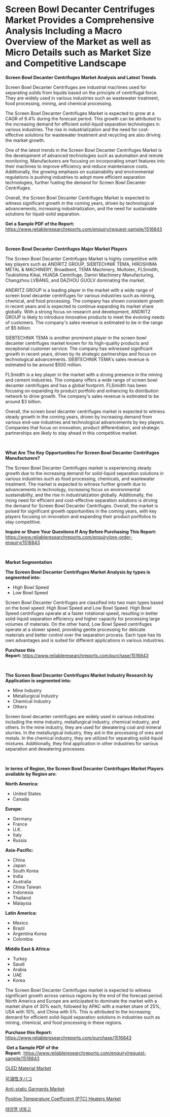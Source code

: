 <p><h1>Screen Bowl Decanter Centrifuges Market Provides a Comprehensive Analysis Including a Macro Overview of the Market as well as Micro Details such as Market Size and Competitive Landscape</h1></p><p><strong>Screen Bowl Decanter Centrifuges Market Analysis and Latest Trends</strong></p>
<p><p>Screen Bowl Decanter Centrifuges are industrial machines used for separating solids from liquids based on the principle of centrifugal force. They are widely used in various industries such as wastewater treatment, food processing, mining, and chemical processing.</p><p>The Screen Bowl Decanter Centrifuges Market is expected to grow at a CAGR of 9.4% during the forecast period. This growth can be attributed to the increasing demand for efficient solid-liquid separation technologies in various industries. The rise in industrialization and the need for cost-effective solutions for wastewater treatment and recycling are also driving the market growth.</p><p>One of the latest trends in the Screen Bowl Decanter Centrifuges Market is the development of advanced technologies such as automation and remote monitoring. Manufacturers are focusing on incorporating smart features into their machines to improve efficiency and reduce maintenance costs. Additionally, the growing emphasis on sustainability and environmental regulations is pushing industries to adopt more efficient separation technologies, further fueling the demand for Screen Bowl Decanter Centrifuges.</p><p>Overall, the Screen Bowl Decanter Centrifuges Market is expected to witness significant growth in the coming years, driven by technological advancements, increasing industrialization, and the need for sustainable solutions for liquid-solid separation.</p></p>
<p><strong>Get a Sample PDF of the Report:&nbsp;</strong> <a href="https://www.reliableresearchreports.com/enquiry/request-sample/1516843">https://www.reliableresearchreports.com/enquiry/request-sample/1516843</a></p>
<p>&nbsp;</p>
<p><strong>Screen Bowl Decanter Centrifuges Major Market Players</strong></p>
<p><p>The Screen Bowl Decanter Centrifuges Market is highly competitive with key players such as ANDRITZ GROUP, SIEBTECHNIK TEMA, HIROSHIMA METAL & MACHINERY, Broadbent, TEMA Machinery, Multotec, FLSmidth, Tsukishima Kikai, HUADA Centrifuge, Damin Machinery Manufacturing, Changzhou LVBANG, and DAZHOU GUOLV dominating the market.</p><p>ANDRITZ GROUP is a leading player in the market with a wide range of screen bowl decanter centrifuges for various industries such as mining, chemical, and food processing. The company has shown consistent growth in recent years and is expected to continue expanding its market share globally. With a strong focus on research and development, ANDRITZ GROUP is likely to introduce innovative products to meet the evolving needs of customers. The company's sales revenue is estimated to be in the range of $5 billion.</p><p>SIEBTECHNIK TEMA is another prominent player in the screen bowl decanter centrifuges market known for its high-quality products and exceptional customer service. The company has witnessed significant growth in recent years, driven by its strategic partnerships and focus on technological advancements. SIEBTECHNIK TEMA's sales revenue is estimated to be around $500 million.</p><p>FLSmidth is a key player in the market with a strong presence in the mining and cement industries. The company offers a wide range of screen bowl decanter centrifuges and has a global footprint. FLSmidth has been focusing on expanding its product portfolio and enhancing its distribution network to drive growth. The company's sales revenue is estimated to be around $3 billion.</p><p>Overall, the screen bowl decanter centrifuges market is expected to witness steady growth in the coming years, driven by increasing demand from various end-use industries and technological advancements by key players. Companies that focus on innovation, product differentiation, and strategic partnerships are likely to stay ahead in this competitive market.</p></p>
<p>&nbsp;</p>
<p><strong>What Are The Key Opportunities For Screen Bowl Decanter Centrifuges Manufacturers?</strong></p>
<p><p>The Screen Bowl Decanter Centrifuges market is experiencing steady growth due to the increasing demand for solid-liquid separation solutions in various industries such as food processing, chemicals, and wastewater treatment. The market is expected to witness further growth due to advancements in technology, increasing focus on environmental sustainability, and the rise in industrialization globally. Additionally, the rising need for efficient and cost-effective separation solutions is driving the demand for Screen Bowl Decanter Centrifuges. Overall, the market is poised for significant growth opportunities in the coming years, with key players focusing on innovation and expanding their product portfolios to stay competitive.</p></p>
<p><strong>Inquire or Share Your Questions If Any Before Purchasing This Report:</strong> <a href="https://www.reliableresearchreports.com/enquiry/pre-order-enquiry/1516843">https://www.reliableresearchreports.com/enquiry/pre-order-enquiry/1516843</a></p>
<p>&nbsp;</p>
<p><strong>Market Segmentation</strong></p>
<p><strong>The Screen Bowl Decanter Centrifuges Market Analysis by types is segmented into:</strong></p>
<p><ul><li>High Bowl Speed</li><li>Low Bowl Speed</li></ul></p>
<p><p>Screen Bowl Decanter Centrifuges are classified into two main types based on the bowl speed: High Bowl Speed and Low Bowl Speed. High Bowl Speed centrifuges operate at a faster rotational speed, resulting in better solid-liquid separation efficiency and higher capacity for processing large volumes of materials. On the other hand, Low Bowl Speed centrifuges operate at a slower speed, providing gentle processing for delicate materials and better control over the separation process. Each type has its own advantages and is suited for different applications in various industries.</p></p>
<p><strong>Purchase this Report:&nbsp;</strong><a href="https://www.reliableresearchreports.com/purchase/1516843">https://www.reliableresearchreports.com/purchase/1516843</a></p>
<p>&nbsp;</p>
<p><strong>The Screen Bowl Decanter Centrifuges Market Industry Research by Application is segmented into:</strong></p>
<p><ul><li>Mine Industry</li><li>Metallurgical Industry</li><li>Chemical Industry</li><li>Others</li></ul></p>
<p><p>Screen bowl decanter centrifuges are widely used in various industries including the mine industry, metallurgical industry, chemical industry, and others. In the mine industry, they are used for dewatering coal and mineral slurries. In the metallurgical industry, they aid in the processing of ores and metals. In the chemical industry, they are utilized for separating solid-liquid mixtures. Additionally, they find application in other industries for various separation and dewatering processes.</p></p>
<p>&nbsp;</p>
<p><strong>In terms of Region, the Screen Bowl Decanter Centrifuges Market Players available by Region are:</strong></p>
<p>
    <p> <strong> North America: </strong>
        <ul>
            <li>United States</li>
            <li>Canada</li>
        </ul>
        </p> 
    <p> <strong> Europe: </strong>
        <ul>
            <li>Germany</li>
            <li>France</li>
            <li>U.K.</li>
            <li>Italy</li>
            <li>Russia</li>
        </ul>
        </p> 
    <p> <strong> Asia-Pacific: </strong>
        <ul>
            <li>China</li>
            <li>Japan</li>
            <li>South Korea</li>
            <li>India</li>
            <li>Australia</li>
            <li>China Taiwan</li>
            <li>Indonesia</li>
            <li>Thailand</li>
            <li>Malaysia</li>
        </ul>
        </p> 
    <p> <strong> Latin America: </strong>
        <ul>
            <li>Mexico</li>
            <li>Brazil</li>
            <li>Argentina Korea</li>
            <li>Colombia</li>
        </ul>
        </p> 
    <p> <strong> Middle East & Africa: </strong>
        <ul>
            <li>Turkey</li>
            <li>Saudi</li>
            <li>Arabia</li>
            <li>UAE</li>
            <li>Korea</li>
        </ul>
    </p>
    </p>
<p><p>The Screen Bowl Decanter Centrifuges market is expected to witness significant growth across various regions by the end of the forecast period. North America and Europe are anticipated to dominate the market with a market share of 30% each, followed by APAC with a market share of 25%, USA with 10%, and China with 5%. This is attributed to the increasing demand for efficient solid-liquid separation solutions in industries such as mining, chemical, and food processing in these regions.</p></p>
<p><strong>Purchase this Report: </strong><a href="https://www.reliableresearchreports.com/purchase/1516843">https://www.reliableresearchreports.com/purchase/1516843</a></p>
<p>&nbsp;<strong>Get a Sample PDF of the Report:&nbsp;&nbsp;</strong><a href="https://www.reliableresearchreports.com/enquiry/request-sample/1516843">https://www.reliableresearchreports.com/enquiry/request-sample/1516843</a></p>
<p><strong></strong></p>
<p><p><a href="https://flame-sidecar-702.notion.site/OLED-Material-Market-Research-Report-Reveals-The-Latest-Trends-And-Opportunities-of-this-Market-for--680608376e334efcb2155558641ae756">OLED Material Market</a></p><p><a href="https://github.com/ycmtqqhvk3273/Market-Research-Report-List-1/blob/main/7427237187277.md">可溶性タバコ</a></p><p><a href="https://issuu.com/reportprime-2/docs/anti-static-garments-market-size-2030.pptx">Anti-static Garments Market</a></p><p><a href="https://github.com/okotobwrhuteie/Market-Research-Report-List-1/blob/main/positive-temperature-coefficient-ptc-heaters-market.md">Positive Temperature Coefficient (PTC) Heaters Market</a></p><p><a href="https://github.com/lkwggful07722/Market-Research-Report-List-1/blob/main/5027756187152.md">태양열 냉동고</a></p></p>
